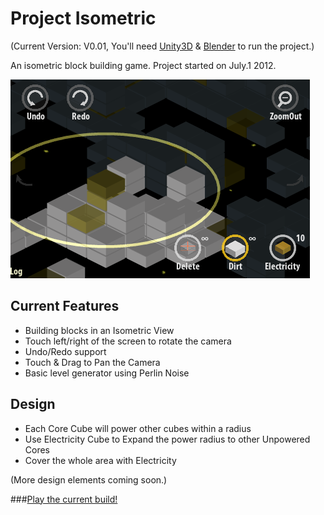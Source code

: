 # Project Isometric

(Current Version: V0.01, You'll need [Unity3D](http://unity3d.com/unity/download/) & [Blender](http://www.blender.org/download/get-blender/) to run the project.)

An isometric block building game. Project started on July.1 2012.

![Screenshot](https://github.com/Lizdo/Project-Isometric/blob/master/Screenshot/Screenshot.png?raw=true)

## Current Features
- Building blocks in an Isometric View
- Touch left/right of the screen to rotate the camera
- Undo/Redo support
- Touch & Drag to Pan the Camera
- Basic level generator using Perlin Noise

## Design
- Each Core Cube will power other cubes within a radius
- Use Electricity Cube to Expand the power radius to other Unpowered Cores
- Cover the whole area with Electricity

(More design elements coming soon.)

###[Play the current build!](http://htmlpreview.github.com/?https://github.com/Lizdo/Project-Isometric/blob/master/Export/ProjectISO.html)